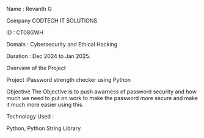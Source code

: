 Name : Revanth G

Company CODTECH IT SOLUTIONS

ID : CT08GWH

Domain : Cybersecurity and Ethical Hacking

Duration : Dec 2024 to Jan 2025.


 










Overview of the Project 

Project :Password strength checker using Python 

Objective 
The Objective is to push awarness of password security and how much we need to put on work 
to make the password more secure and make it much more easier using this.

Technology Used :

Python, Python String Library




